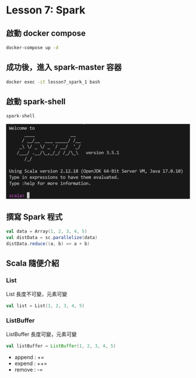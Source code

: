 <!--
 * @Author: hibana2077 hibana2077@gmail.com
 * @Date: 2024-04-09 09:32:25
 * @LastEditors: hibana2077 hibana2077@gmail.com
 * @LastEditTime: 2024-04-09 14:06:56
 * @FilePath: \nttu_big_data_class_2024\lesson7\note.md
 * @Description: 这是默认设置,请设置`customMade`, 打开koroFileHeader查看配置 进行设置: https://github.com/OBKoro1/koro1FileHeader/wiki/%E9%85%8D%E7%BD%AE
-->
# Lesson 7: Spark

## 啟動 docker compose

```bash
docker-compose up -d
```

## 成功後，進入 spark-master 容器

```bash
docker exec -it lesson7_spark_1 bash
```

## 啟動 spark-shell

```bash
spark-shell
```

![Spark_shell](./assets/spark_shell.png)

## 撰寫 Spark 程式

```scala
val data = Array(1, 2, 3, 4, 5)
val distData = sc.parallelize(data)
distData.reduce((a, b) => a + b)
```

## Scala 隨便介紹

### List

List 長度不可變，元素可變

```scala
val list = List(1, 2, 3, 4, 5)
```

### ListBuffer

ListBuffer 長度可變，元素可變

```scala
val listBuffer = ListBuffer(1, 2, 3, 4, 5)
```

- append : +=
- expend : ++=
- remove : -=